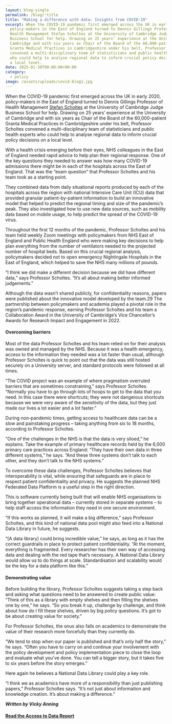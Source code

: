 ```yaml
---
layout: blog-single
permalink: /blog/:title
title: "Making a difference with data: Insights from COVID-19"
excerpt: When the COVID-19 pandemic first emerged across the UK in early 2020,
  policy-makers in the East of England turned to Dennis Gillings Professor of
  Health Management Stefan Scholtes at the University of Cambridge Judge
  Business School for help. Drawing on 25 years’ experience at the University of
  Cambridge and with six years as Chair of the Board of the 60,000-patient
  Granta Medical Practices in Cambridgeshire under his belt, Professor Scholtes
  convened a multi-disciplinary team of statisticians and public health experts
  who could help to analyse regional data to inform crucial policy decisions on
  a local level.
date: 2025-01-30T00:00:00+00:00
category:
  - policy
image: /assets/uploads/covid-blog1.jpg
---
```

When the COVID-19 pandemic first emerged across the UK in early 2020, policy-makers in the East of England turned to Dennis Gillings Professor of Health Management [Stefan Scholtes](https://www.jbs.cam.ac.uk/people/stefan-scholtes/) at the University of Cambridge Judge Business School for help. Drawing on 25 years’ experience at the University of Cambridge and with six years as Chair of the Board of the 60,000-patient Granta Medical Practices in Cambridgeshire under his belt, Professor Scholtes convened a multi-disciplinary team of statisticians and public health experts who could help to analyse regional data to inform crucial policy decisions on a local level.

With a health crisis emerging before their eyes, NHS colleagues in the East of England needed rapid advice to help plan their regional response. One of the key questions they needed to answer was how many COVID-19 admissions there might be in each of the hospitals across the East of England. That was the “exam question” that Professor Scholtes and his team took as a starting point.

They combined data from daily situational reports produced by each of the hospitals across the region with national Intensive Care Unit (ICU) data that provided granular patient-by-patient information to build an innovative model that helped to predict the regional timing and size of the pandemic’s peak. They also investigated how to use new data sources, such as mobility data based on mobile usage, to help predict the spread of the COVID-19 virus.

Throughout the first 12 months of the pandemic, Professor Scholtes and his team held weekly Zoom meetings with policymakers from NHS East of England and Public Health England who were making key decisions to help plan everything from the number of ventilators needed to the projected number of hospital beds. Based on this crucial regional analysis, policymakers decided not to open emergency Nightingale Hospitals in the East of England, which helped to save the NHS many millions of pounds.

“I think we did make a different decision because we did have different data,” says Professor Scholtes. “It’s all about making better informed judgements.”

Although the data wasn’t shared publicly, for confidentiality reasons, papers were published about the innovative model developed by the team.29 The partnership between policymakers and academia played a pivotal role in the region’s pandemic response, earning Professor Scholtes and his team a Collaboration Award in the University of Cambridge’s Vice Chancellor’s Awards for Research Impact and Engagement in 2022.

#### Overcoming barriers

Most of the data Professor Scholtes and his team relied on for their analysis was owned and managed by the NHS. Because it was a health emergency, access to the information they needed was a lot faster than usual, although Professor Scholtes is quick to point out that the data was still hosted securely on a University server, and standard protocols were followed at all times.

“The COVID project was an example of where pragmatism overruled barriers that are sometimes constraining,” says Professor Scholtes. “Normally you have to go through lots of hoops to get to the data that you need. In this case there were shortcuts; they were not dangerous shortcuts because we were very aware of the sensitivity of the data, but they just made our lives a lot easier and a lot faster.”

During non-pandemic times, getting access to healthcare data can be a slow and painstaking progress – taking anything from six to 18 months, according to Professor Scholtes.

“One of the challenges in the NHS is that the data is very siloed,” he explains. Take the example of primary healthcare records held by the 6,000 primary care practices across England: “They have their own data in three different systems,” he says. “And these three systems don’t talk to each other, and they don’t talk to the NHS systems.” 

To overcome these data challenges, Professor Scholtes believes that interoperability is vital, while ensuring that safeguards are in place to respect patient confidentiality and privacy. He suggests the planned NHS Federated Data Platform is a useful step in the right direction.

This is software currently being built that will enable NHS organisations to bring together operational data – currently stored in separate systems – to help staff access the information they need in one secure environment.

“If this works as planned, it will make a big difference,” says Professor Scholtes, and this kind of national data pool might also feed into a National Data Library in future, he suggests.

“\[A data library] could bring incredible value,” he says, as long as it has the correct guardrails in place to protect patient confidentiality. “At the moment, everything is fragmented. Every researcher has their own way of accessing data and dealing with the red tape that’s necessary. A National Data Library would allow us to do things at scale. Standardisation and scalability would be the key for a data platform like this.”

#### Demonstrating value

Before building the library, Professor Scholtes suggests taking a step back and asking what questions need to be answered to create public value: “Think of this as a library with empty shelves and then filling the shelves one by one,” he says. “So you break it up, challenge by challenge, and think about how do I fill these shelves, driven by big policy questions. It’s got to be about creating value for society.”

For Professor Scholtes, the onus also falls on academics to demonstrate the value of their research more forcefully than they currently do.

“We tend to stop when our paper is published and that’s only half the story,” he says. “Often you have to carry on and continue your involvement with the policy development and policy implementation piece to close the loop and evaluate what you’ve done. You can tell a bigger story, but it takes five to six years before the story emerges.”

Here again he believes a National Data Library could play a key role.

“I think we as academics have more of a responsibility than just publishing papers,” Professor Scholtes says. “It’s not just about information and knowledge creation. It’s about making a difference.”

***W﻿ritten by Vicky Anning***

#### **[R﻿ead the Access to Data Report](https://ai.cam.ac.uk/assets/uploads/ai-cam-access-to-data-case-studies.pdf)**
